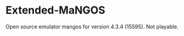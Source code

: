 Extended-MaNGOS
===============

Open source emulator mangos for version 4.3.4 (15595). Not playable.
